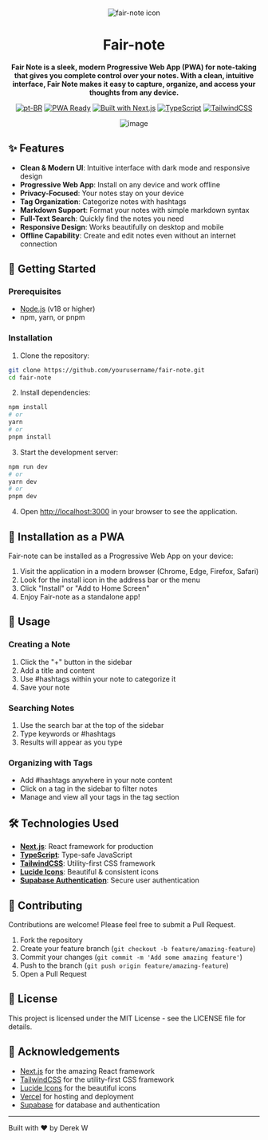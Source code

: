 <br>

<div align="center">

![fair-note icon](https://github.com/user-attachments/assets/f166da3d-eb83-4322-9f47-4cd136df8fea)

  <h1 align="center">Fair-note</h1>

  <p align="center">
    <strong>Fair Note is a sleek, modern Progressive Web App (PWA) for note-taking that gives you complete control over your notes. With a clean, intuitive interface, Fair Note makes it easy to capture, organize, and access your thoughts from any device.</strong>
  </p>

[![pt-BR](https://img.shields.io/badge/lang-pt--BR-green.svg)](./docs/README.pt-BR.md)
[![PWA Ready](https://img.shields.io/badge/PWA-Ready-blue.svg)](https://developer.mozilla.org/en-US/docs/Web/Progressive_web_apps)
[![Built with Next.js](https://img.shields.io/badge/Built%20with-Next.js-black)](https://nextjs.org)
[![TypeScript](https://img.shields.io/badge/TypeScript-007ACC?logo=typescript&logoColor=white)](https://www.typescriptlang.org/)
[![TailwindCSS](https://img.shields.io/badge/Tailwind%20CSS-38B2AC?logo=tailwind-css&logoColor=white)](https://tailwindcss.com/)

![image](https://github.com/user-attachments/assets/0e26d568-524c-4e14-889b-748c9796dc35)

</div>

## ✨ Features

- **Clean & Modern UI**: Intuitive interface with dark mode and responsive design
- **Progressive Web App**: Install on any device and work offline
- **Privacy-Focused**: Your notes stay on your device
- **Tag Organization**: Categorize notes with hashtags
- **Markdown Support**: Format your notes with simple markdown syntax
- **Full-Text Search**: Quickly find the notes you need
- **Responsive Design**: Works beautifully on desktop and mobile
- **Offline Capability**: Create and edit notes even without an internet connection

## 🚀 Getting Started

### Prerequisites

- [Node.js](https://nodejs.org/) (v18 or higher)
- npm, yarn, or pnpm

### Installation

1. Clone the repository:

```bash
git clone https://github.com/yourusername/fair-note.git
cd fair-note
```

2. Install dependencies:

```bash
npm install
# or
yarn
# or
pnpm install
```

3. Start the development server:

```bash
npm run dev
# or
yarn dev
# or
pnpm dev
```

4. Open [http://localhost:3000](http://localhost:3000) in your browser to see the application.

## 📱 Installation as a PWA

Fair-note can be installed as a Progressive Web App on your device:

1. Visit the application in a modern browser (Chrome, Edge, Firefox, Safari)
2. Look for the install icon in the address bar or the menu
3. Click "Install" or "Add to Home Screen"
4. Enjoy Fair-note as a standalone app!

## 🌟 Usage

### Creating a Note

1. Click the "+" button in the sidebar
2. Add a title and content
3. Use #hashtags within your note to categorize it
4. Save your note

### Searching Notes

1. Use the search bar at the top of the sidebar
2. Type keywords or #hashtags
3. Results will appear as you type

### Organizing with Tags

- Add #hashtags anywhere in your note content
- Click on a tag in the sidebar to filter notes
- Manage and view all your tags in the tag section

## 🛠️ Technologies Used

- **[Next.js](https://nextjs.org/)**: React framework for production
- **[TypeScript](https://www.typescriptlang.org/)**: Type-safe JavaScript
- **[TailwindCSS](https://tailwindcss.com/)**: Utility-first CSS framework
- **[Lucide Icons](https://lucide.dev/)**: Beautiful & consistent icons
- **[Supabase Authentication](https://supabase.com)**: Secure user authentication

## 🤝 Contributing

Contributions are welcome! Please feel free to submit a Pull Request.

1. Fork the repository
2. Create your feature branch (`git checkout -b feature/amazing-feature`)
3. Commit your changes (`git commit -m 'Add some amazing feature'`)
4. Push to the branch (`git push origin feature/amazing-feature`)
5. Open a Pull Request

## 📄 License

This project is licensed under the MIT License - see the LICENSE file for details.

## 🙏 Acknowledgements

- [Next.js](https://nextjs.org/) for the amazing React framework
- [TailwindCSS](https://tailwindcss.com/) for the utility-first CSS framework
- [Lucide Icons](https://lucide.dev/) for the beautiful icons
- [Vercel](https://vercel.com/) for hosting and deployment
- [Supabase](https://supabase.com) for database and authentication

---

Built with ❤️ by Derek W
